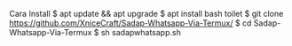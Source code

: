 Cara Install
$ apt update && apt upgrade
$ apt install bash toilet
$ git clone https://github.com/XniceCraft/Sadap-Whatsapp-Via-Termux/
$ cd Sadap-Whatsapp-Via-Termux
$ sh sadapwhatsapp.sh
